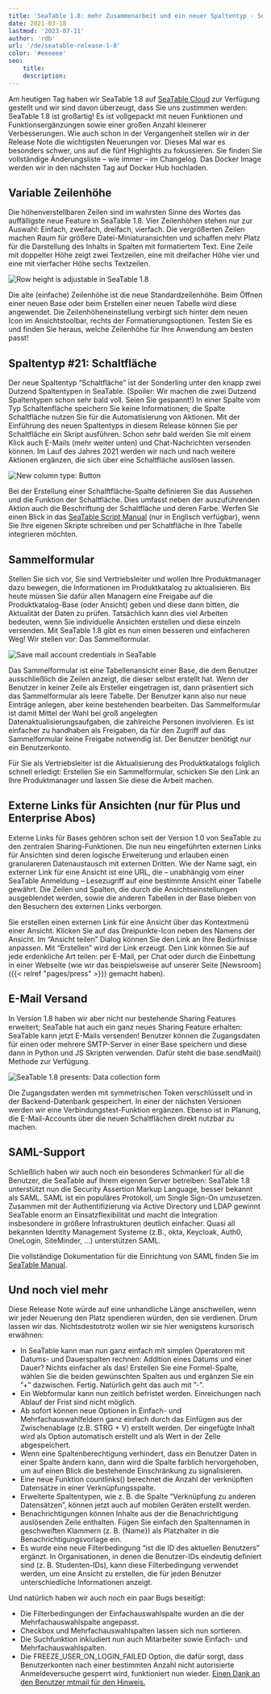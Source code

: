 ```yaml
---
title: 'SeaTable 1.8: mehr Zusammenarbeit und ein neuer Spaltentyp - SeaTable'
date: 2021-03-18
lastmod: '2023-07-11'
author: 'rdb'
url: '/de/seatable-release-1-8'
color: '#eeeeee'
seo:
    title:
    description:
---
```


Am heutigen Tag haben wir SeaTable 1.8 auf [SeaTable Cloud](https://cloud.seatable.io) zur Verfügung gestellt und wir sind davon überzeugt, dass Sie uns zustimmen werden: SeaTable 1.8 ist großartig! Es ist vollgepackt mit neuen Funktionen und Funktionsergänzungen sowie einer großen Anzahl kleinerer Verbesserungen. Wie auch schon in der Vergangenheit stellen wir in der Release Note die wichtigsten Neuerungen vor. Dieses Mal war es besonders schwer, uns auf die fünf Highlights zu fokussieren. Sie finden Sie vollständige Änderungsliste – wie immer – im Changelog. Das Docker Image werden wir in den nächsten Tag auf Docker Hub hochladen.

## Variable Zeilenhöhe

Die höhenverstellbaren Zeilen sind im wahrsten Sinne des Wortes das auffälligste neue Feature in SeaTable 1.8. Vier Zeilenhöhen stehen nur zur Auswahl: Einfach, zweifach, dreifach, vierfach. Die vergrößerten Zeilen machen Raum für größere Datei-Miniaturansichten und schaffen mehr Platz für die Darstellung des Inhalts in Spalten mit formatiertem Text. Eine Zeile mit doppelter Höhe zeigt zwei Textzeilen, eine mit dreifacher Höhe vier und eine mit vierfacher Höhe sechs Textzeilen.

![Row height is adjustable in SeaTable 1.8](SeaTable1.8_CustomizableRowHeight_1498x646.png)

Die alte (einfache) Zeilenhöhe ist die neue Standardzeilenhöhe. Beim Öffnen einer neuen Base oder beim Erstellen einer neuen Tabelle wird diese angewendet. Die Zeilenhöheneinstellung verbirgt sich hinter dem neuen Icon im Ansichtstoolbar, rechts der Formatierungsoptionen. Testen Sie es und finden Sie heraus, welche Zeilenhöhe für Ihre Anwendung am besten passt!

## Spaltentyp #21: Schaltfläche

Der neue Spaltentyp “Schaltfläche” ist der Sonderling unter den knapp zwei Dutzend Spaltentypen in SeaTable. (Spoiler: Wir machen die zwei Dutzend Spaltentypen schon sehr bald voll. Seien Sie gespannt!) In einer Spalte vom Typ Schaltenfläche speichern Sie keine Informationen; die Spalte Schaltfläche nutzen Sie für die Automatisierung von Aktionen. Mit der Einführung des neuen Spaltentyps in diesem Release können Sie per Schaltfläche ein Skript ausführen. Schon sehr bald werden Sie mit einem Klick auch E-Mails (mehr weiter unten) und Chat-Nachrichten versenden können. Im Lauf des Jahres 2021 werden wir nach und nach weitere Aktionen ergänzen, die sich über eine Schaltfläche auslösen lassen.

![New column type: Button](SeaTable1.8_ColumnType_Button_1500x708.png)

Bei der Erstellung einer Schalftfläche-Spalte definieren Sie das Aussehen und die Funktion der Schaltfläche. Dies umfasst neben der auszuführenden Aktion auch die Beschriftung der Schaltfläche und deren Farbe. Werfen Sie einen Blick in das [SeaTable Script Manual](https://seatable.github.io/seatable-scripts/) (nur in Englisch verfügbar), wenn Sie Ihre eigenen Skripte schreiben und per Schaltfläche in Ihre Tabelle integrieren möchten.

## Sammelformular

Stellen Sie sich vor, Sie sind Vertriebsleiter und wollen Ihre Produktmanager dazu bewegen, die Informationen im Produktkatalog zu aktualisieren. Bis heute müssen Sie dafür allen Managern eine Freigabe auf die Produktkatalog-Base (oder Ansicht) geben und diese dann bitten, die Aktualität der Daten zu prüfen. Tatsächlich kann dies viel Arbeiten bedeuten, wenn Sie individuelle Ansichten erstellen und diese einzeln versenden. Mit SeaTable 1.8 gibt es nun einen besseren und einfacheren Weg! Wir stellen vor: Das Sammelformular.

![Save mail account credentials in SeaTable](SeaTable1.8_MailAccount_1500x495.png)

Das Sammelformular ist eine Tabellenansicht einer Base, die dem Benutzer ausschließlich die Zeilen anzeigt, die dieser selbst erstellt hat. Wenn der Benutzer in keiner Zeile als Ersteller eingetragen ist, dann präsentiert sich das Sammelformular als leere Tabelle. Der Benutzer kann also nur neue Einträge anlegen, aber keine bestehenden bearbeiten. Das Sammelformular ist damit Mittel der Wahl bei groß angelegten Datenaktualisierungsaufgaben, die zahlreiche Personen involvieren. Es ist einfacher zu handhaben als Freigaben, da für den Zugriff auf das Sammelformular keine Freigabe notwendig ist. Der Benutzer benötigt nur ein Benutzerkonto.

Für Sie als Vertriebsleiter ist die Aktualisierung des Produktkatalogs folglich schnell erledigt: Erstellen Sie ein Sammelformular, schicken Sie den Link an Ihre Produktmanager und lassen Sie diese die Arbeit machen.

## Externe Links für Ansichten (nur für Plus und Enterprise Abos)

Externe Links für Bases gehören schon seit der Version 1.0 von SeaTable zu den zentralen Sharing-Funktionen. Die nun neu eingeführten externen Links für Ansichten sind deren logische Erweiterung und erlauben einen granulareren Datenaustausch mit externen Dritten. Wie der Name sagt, ein externer Link für eine Ansicht ist eine URL, die – unabhängig vom einer SeaTable Anmeldung – Lesezugriff auf eine bestimmte Ansicht einer Tabelle gewährt. Die Zeilen und Spalten, die durch die Ansichtseinstellungen ausgeblendet werden, sowie die anderen Tabellen in der Base bleiben von den Besuchern des externen Links verborgen.

Sie erstellen einen externen Link für eine Ansicht über das Kontextmenü einer Ansicht. Klicken Sie auf das Dreipunkte-Icon neben des Namens der Ansicht. Im “Ansicht teilen” Dialog können Sie den Link an Ihre Bedürfnisse anpassen. Mit “Erstellen” wird der Link erzeugt. Den Link können Sie auf jede erdenkliche Art teilen: per E-Mail, per Chat oder durch die Einbettung in einer Webseite (wie wir das beispielsweise auf unserer Seite [Newsroom]({{< relref "pages/press" >}}) gemacht haben).

## E-Mail Versand

In Version 1.8 haben wir aber nicht nur bestehende Sharing Features erweitert; SeaTable hat auch ein ganz neues Sharing Feature erhalten: SeaTable kann jetzt E-Mails versenden! Benutzer können die Zugangsdaten für einen oder mehrere SMTP-Server in einer Base speichern und diese dann in Python und JS Skripten verwenden. Dafür steht die base.sendMail() Methode zur Verfügung.

![SeaTable 1.8 presents: Data collection form](SeaTable1.8_DataCollectionTable_1500x495.png)

Die Zugangsdaten werden mit symmetrischen Token verschlüsselt und in der Backend-Datenbank gespeichert. In einer der nächsten Versionen werden wir eine Verbindungstest-Funktion ergänzen. Ebenso ist in Planung, die E-Mail-Accounts über die neuen Schaltflächen direkt nutzbar zu machen.

## SAML-Support

Schließlich haben wir auch noch ein besonderes Schmankerl für all die Benutzer, die SeaTable auf Ihrem eigenen Server betreiben: SeaTable 1.8 unterstützt nun die Security Assertion Markup Language, besser bekannt als SAML. SAML ist ein populäres Protokoll, um Single Sign-On umzusetzen. Zusammen mit der Authentifizierung via Active Directory und LDAP gewinnt SeaTable enorm an Einsatzflexibilität und macht die Integration insbesondere in größere Infrastrukturen deutlich einfacher. Quasi all bekannten Identity Management Systeme (z.B., okta, Keycloak, Auth0, OneLogin, SiteMinder, …) unterstützen SAML.

Die vollständige Dokumentation für die Einrichtung von SAML finden Sie im [SeaTable Manual](https://manual.seatable.io/config/enterprise/saml/).

## Und noch viel mehr

Diese Release Note würde auf eine unhandliche Länge anschwellen, wenn wir jeder Neuerung den Platz spendieren würden, den sie verdienen. Drum lassen wir das. Nichtsdestotrotz wollen wir sie hier wenigstens kursorisch erwähnen:

- In SeaTable kann man nun ganz einfach mit simplen Operatoren mit Datums- und Dauerspalten rechnen: Addition eines Datums und einer Dauer? Nichts einfacher als das! Erstellen Sie eine Formel-Spalte, wählen Sie die beiden gewünschten Spalten aus und ergänzen Sie ein ”+” dazwischen. Fertig. Natürlich geht das auch mit ”-”.
- Ein Webformular kann nun zeitlich befristet werden. Einreichungen nach Ablauf der Frist sind nicht möglich.
- Ab sofort können neue Optionen in Einfach- und Mehrfachauswahlfeldern ganz einfach durch das Einfügen aus der Zwischenablage (z.B. STRG + V) erstellt werden. Der eingefügte Inhalt wird als Option automatisch erstellt und als Wert in der Zelle abgespeichert.
- Wenn eine Spaltenberechtigung verhindert, dass ein Benutzer Daten in einer Spalte ändern kann, dann wird die Spalte farblich hervorgehoben, um auf einen Blick die bestehende Einschränkung zu signalisieren.
- Eine neue Funktion countlinks() berechnet die Anzahl der verknüpften Datensätze in einer Verknüpfungsspalte.
- Erweiterte Spaltentypen, wie z. B. die Spalte “Verknüpfung zu anderen Datensätzen”, können jetzt auch auf mobilen Geräten erstellt werden.
- Benachrichtigungen können Inhalte aus der die Benachrichtigung auslösenden Zeile enthalten. Fügen Sie einfach den Spaltennamen in geschweiften Klammern (z. B. {Name}) als Platzhalter in die Benachrichtigungsvorlage ein.
- Es wurde eine neue Filterbedingung “ist die ID des aktuellen Benutzers” ergänzt. In Organisationen, in denen die Benutzer-IDs eindeutig definiert sind (z. B. Studenten-IDs), kann diese Filterbedingung verwendet werden, um eine Ansicht zu erstellen, die für jeden Benutzer unterschiedliche Informationen anzeigt.

Und natürlich haben wir auch noch ein paar Bugs beseitigt:

- Die Filterbedingungen der Einfachauswahlspalte wurden an die der Mehrfachauswahlspalte angepasst.
- Checkbox und Mehrfachauswahlspalten lassen sich nun sortieren.
- Die Suchfunktion inkludiert nun auch Mitarbeiter sowie Einfach- und Mehrfachauswahlspalten.
- Die FREEZE_USER_ON_LOGIN_FAILED Option, die dafür sorgt, dass Benutzerkonten nach einer bestimmten Anzahl nicht autorisierte Anmeldeversuche gesperrt wird, funktioniert nun wieder. [Einen Dank an den Benutzer mtmail für den Hinweis.](https://forum.seatable.com/t/v1-7-1-freeze-account-and-fail2ban/296)
